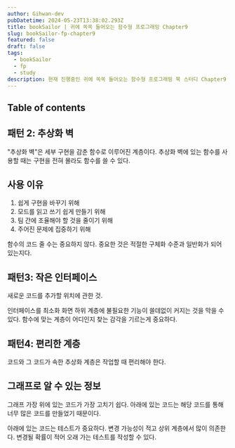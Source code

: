```yaml
---
author: Gihwan-dev
pubDatetime: 2024-05-23T13:38:02.293Z
title: bookSailor | 귀에 쏙쏙 들어오는 함수형 프로그래밍 Chapter9
slug: bookSailor-fp-chapter9
featured: false
draft: false
tags:
  - bookSailor
  - fp
  - study
description: 현재 진행중인 귀에 쏙쏙 들어오는 함수형 프로그래밍 북 스터디 Chapter9 요약본입니다.
---
```


## Table of contents

## 패턴 2: 추상화 벽

"추상화 벽"은 세부 구현을 감춘 함수로 이루어진 계층이다. 추상화 벽에 있는 함수를 사용할 때는 구현을 전혀 몰라도 함수를 쓸 수 있다.

## 사용 이유

1. 쉽게 구현을 바꾸기 위해
2. 모드를 읽고 쓰기 쉽게 만들기 위해
3. 팀 간에 조율해야 할 것을 줄이기 위해
4. 주어진 문제에 집중하기 위해

함수의 코드 줄 수는 중요하지 않다. 중요한 것은 적절한 구체화 수준과 일반화가 되어 있는지다.

## 패턴3: 작은 인터페이스

새로운 코드를 추가할 위치에 관한 것.

인터페이스를 최소화 화면 하위 계층에 불필요한 기능이 쓸데없이 커지는 것을 막을 수 있다. 함수에 맞는 계층이 어디인지 찾는 감각을 기르는게 중요하다.

## 패턴4: 편리한 계층

코드와 그 코드가 속한 추상화 계층은 작업할 때 편리해야 한다.

## 그래프로 알 수 있는 정보

그래프 가장 위에 있는 코드가 가장 고치기 쉽다. 아래에 있는 코드는 해당 코드를 통해 너무 많은 코드를 만들었기 때문이다.

아래에 있는 코드는 테스트가 중요하다. 변경 가능성이 적고 상위 계층에서 많이 의존한다. 변경될 확률이 적어 오래 가는 테스트를 작성할 수 있다.
